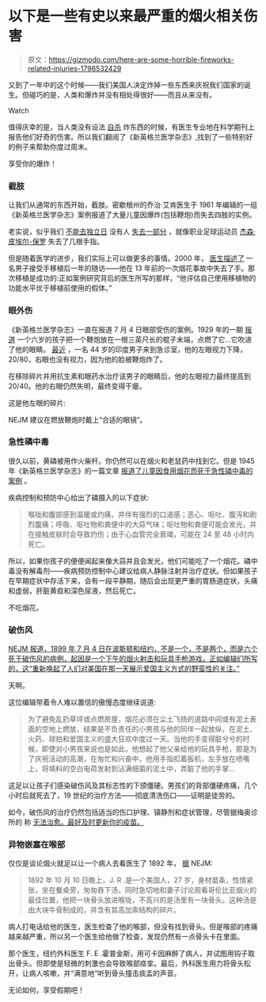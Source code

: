 # 以下是一些有史以来最严重的烟火相关伤害

> 原文：<https://gizmodo.com/here-are-some-horrible-fireworks-related-injuries-1796532429>

又到了一年中的这个时候——我们美国人决定炸掉一些东西来庆祝我们国家的诞生。但碰巧的是，人类和爆炸并没有相处得很好——而且从来没有。

Watch

值得庆幸的是，当人类没有设法 [自杀](http://www.cbsnews.com/news/devon-staples-man-killed-shooting-firework-off-head-thought-it-was-a-dud-mom-says/) 炸东西的时候，有医生专业地在科学期刊上报告他们好奇的伤害。所以我们翻阅了《新英格兰医学杂志》,找到了一些特别好的例子来帮助你度过周末。

享受你的爆炸！

### 截肢

让我们从通常的东西开始，截肢。密歇根州的乔治·艾肯医生于 1961 年编辑的一组《新英格兰医学杂志》案例报道了大量儿童因爆炸(包括鞭炮)而失去四肢的实例。

老实说，似乎我们 [不能去](http://www.cnn.com/2010/US/07/04/new.york.fireworks.arm.loss/index.html)[独立日](http://www.newsweek.com/two-nfl-players-lose-fingers-firework-related-accidents-351661) 没有人 [失去一部分](http://abc7chicago.com/archive/9162643/) ，就像职业足球运动员 [杰森·皮埃尔-保罗](https://www.si.com/nfl/2016/04/12/jason-pierre-paul-giants-fireworks-destroyed-hand-exclusive) 失去了几根手指。

但是随着医学的进步，我们实际上可以做更多的事情。2000 年， [医生描述了](http://www.nejm.org/doi/full/10.1056/NEJM200008173430704#t=articleMethods) 一名男子接受手移植后一年的随访——他在 13 年前的一次烟花事故中失去了手。那次移植是成功的:正如案例研究背后的医生所写的那样，“他评估自己使用移植物的功能水平优于移植前使用的假体。”

### 眼外伤

《新英格兰医学杂志》一直在报道 7 月 4 日眼部受伤的案例。1929 年的一期 [报道](http://www.nejm.org/doi/full/10.1056/NEJM192908082010606) 一个六岁的孩子把一个鞭炮放在一根三英尺长的棍子末端，点燃了它...它吹进了他的眼睛。 [最近](http://www.nejm.org/doi/full/10.1056/NEJMicm1616104) ，一名 44 岁的印度男子来到急诊室，他的左眼视力下降，20/80，右眼也没有视力，因为他的脸被鞭炮炸了。

在移除碎片并用抗生素和眼药水治疗该男子的眼睛后，他的左眼视力最终提高到 20/40。他的右眼仍然失明，最终变得干瘪。

这是他左眼的碎片:

NEJM 建议在燃放鞭炮时戴上“合适的眼镜”。

### 急性磷中毒

很久以前，黄磷被用作火柴杆。你仍然可以在烟火和老鼠药中找到它。但是 1945 年《新英格兰医学杂志》的一篇文章 [报道了儿童因食用烟花而死于急性磷中毒的案例](http://www.nejm.org/doi/full/10.1056/NEJM194503012320902) 。

疾病控制和预防中心给出了磷摄入的以下症状:

> 喉咙和腹部感到温暖或灼痛，并伴有强烈的口渴感；恶心、呕吐、腹泻和剧烈腹痛；呼吸、呕吐物和粪便中的大蒜气味；呕吐物和粪便可能会发光，并在接触皮肤时会导致灼伤；由于心血管完全衰竭，可能在 24 至 48 小时内死亡。

所以，如果你孩子的便便闻起来像大蒜并且会发光，他们可能吃了一个烟花。磷中毒没有解毒剂——疾病预防控制中心建议给病人静脉注射并治疗症状。但如果孩子在早期症状中存活下来，会有一段平静期，随后会出现更严重的胃肠道症状，头痛和虚弱，肝脏黄疸和深色尿液，然后死亡。

不吃烟花。

### 破伤风

[NEJM 报道，1899 年 7 月 4 日在波斯顿和纽约，不是一个，不是两个，而是六个死于破伤风的病例，起因是一个下午的烟火射击和玩具手枪游戏。正如编辑们所写的，这“重新唤起了人们对美国在那一天展示爱国主义方式的野蛮性的关注。”](http://www.nejm.org/doi/full/10.1056/NEJM189907201410313) 

天啊。

这位编辑带着令人难以置信的傲慢态度继续说道:

> 为了避免乱扔草坪或点燃房屋，烟花必须在尘土飞扬的道路中间或有泥土表面的空地上燃放，结果是不负责任的小男孩与他的同伴一起放纵，在泥土、火药、球拍和爱国主义的盛大狂欢中度过一天。当他的手变得脏兮兮的时候，即使对小男孩来说也是如此，他想起了他父亲给他的玩具手枪，那是为了庆祝活动的高潮，在匆忙和兴奋中，他用手指扣着扳机，左手放在喷嘴上，将填料的空白电荷发射到沾满细菌的泥土中，弄脏了他的手掌...

这足以让孩子们感染破伤风及其标志性的下颌僵硬。男孩们的背部僵硬疼痛，几个小时后就死去了，19 世纪的治疗方法——彻底清洗伤口——证明是徒劳的。

如今，破伤风的治疗仍然包括适当的伤口护理、镇静剂和症状管理，尽管据梅奥诊所的 称 [无法治愈。最好及时更新你的疫苗。](http://www.mayoclinic.org/diseases-conditions/tetanus/diagnosis-treatment/treatment/txc-20200893)

### 异物嵌塞在喉部

仅仅是谈论烟火就足以让一个病人去看医生了 1892 年， [据](http://www.nejm.org/doi/full/10.1056/NEJM189310261291704) NEJM:

> 1892 年 10 月 10 日晚上，J. R .是一个美国人，27 岁，身材苗条，性情紧张，坐在餐桌旁，匆匆吞下汤，同时急切地和妻子讨论观看哥伦比亚烟火的最佳位置，他把一块骨头放进喉咙，不高兴的是汤里有一块骨头。这种汤是由大块牛骨制成的，并含有其高加索结构的碎片。

病人打电话给他的医生，医生检查了他的喉部，但没有找到骨头。但是喉部的疼痛越来越严重，所以另一个医生给他做了检查，发现仍然有一点骨头卡在里面。

那个医生，纽约外科医生 F. E .霍普金斯，用可卡因麻醉了病人，并试图用钩子取出骨头。但即使是轻微的刺激也会导致喉部痉挛。最后，外科医生用力将骨头松开，让病人咳嗽，并“满意地”听到骨头撞击痰盂的声音。

无论如何，享受假期吧！